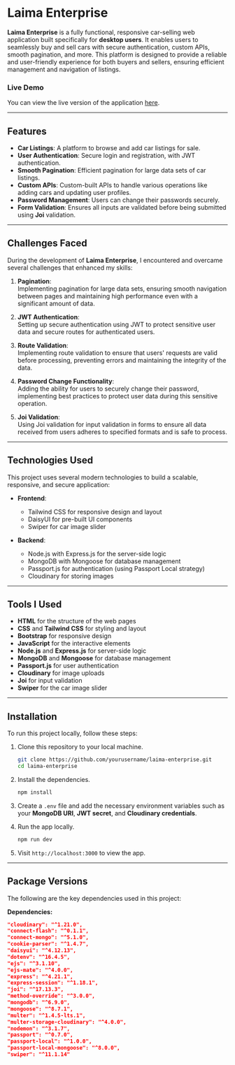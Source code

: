 # Laima Enterprise

**Laima Enterprise** is a fully functional, responsive car-selling web application built specifically for **desktop users**. It enables users to seamlessly buy and sell cars with secure authentication, custom APIs, smooth pagination, and more. This platform is designed to provide a reliable and user-friendly experience for both buyers and sellers, ensuring efficient management and navigation of listings.

### Live Demo
You can view the live version of the application [here](https://lamia-enterprise-main-qs8ttmg44.vercel.app/).

---

## Features

- **Car Listings**: A platform to browse and add car listings for sale.
- **User Authentication**: Secure login and registration, with JWT authentication.
- **Smooth Pagination**: Efficient pagination for large data sets of car listings.
- **Custom APIs**: Custom-built APIs to handle various operations like adding cars and updating user profiles.
- **Password Management**: Users can change their passwords securely.
- **Form Validation**: Ensures all inputs are validated before being submitted using **Joi** validation.

---

## Challenges Faced

During the development of **Laima Enterprise**, I encountered and overcame several challenges that enhanced my skills:

1. **Pagination**:  
   Implementing pagination for large data sets, ensuring smooth navigation between pages and maintaining high performance even with a significant amount of data.

2. **JWT Authentication**:  
   Setting up secure authentication using JWT to protect sensitive user data and secure routes for authenticated users.

3. **Route Validation**:  
   Implementing route validation to ensure that users' requests are valid before processing, preventing errors and maintaining the integrity of the data.

4. **Password Change Functionality**:  
   Adding the ability for users to securely change their password, implementing best practices to protect user data during this sensitive operation.

5. **Joi Validation**:  
   Using Joi validation for input validation in forms to ensure all data received from users adheres to specified formats and is safe to process.

---

## Technologies Used

This project uses several modern technologies to build a scalable, responsive, and secure application:

- **Frontend**: 
  - Tailwind CSS for responsive design and layout
  - DaisyUI for pre-built UI components
  - Swiper for car image slider

- **Backend**: 
  - Node.js with Express.js for the server-side logic
  - MongoDB with Mongoose for database management
  - Passport.js for authentication (using Passport Local strategy)
  - Cloudinary for storing images
  
---

## Tools I Used

- **HTML** for the structure of the web pages
- **CSS** and **Tailwind CSS** for styling and layout
- **Bootstrap** for responsive design
- **JavaScript** for the interactive elements
- **Node.js** and **Express.js** for server-side logic
- **MongoDB** and **Mongoose** for database management
- **Passport.js** for user authentication
- **Cloudinary** for image uploads
- **Joi** for input validation
- **Swiper** for the car image slider

---

## Installation

To run this project locally, follow these steps:

1. Clone this repository to your local machine.

    ```bash
    git clone https://github.com/yourusername/laima-enterprise.git
    cd laima-enterprise
    ```

2. Install the dependencies.

    ```bash
    npm install
    ```

3. Create a `.env` file and add the necessary environment variables such as your **MongoDB URI**, **JWT secret**, and **Cloudinary credentials**.

4. Run the app locally.

    ```bash
    npm run dev
    ```

5. Visit `http://localhost:3000` to view the app.

---

## Package Versions

The following are the key dependencies used in this project:

**Dependencies:**
```json
"cloudinary": "^1.21.0",
"connect-flash": "^0.1.1",
"connect-mongo": "^5.1.0",
"cookie-parser": "^1.4.7",
"daisyui": "^4.12.13",
"dotenv": "^16.4.5",
"ejs": "^3.1.10",
"ejs-mate": "^4.0.0",
"express": "^4.21.1",
"express-session": "^1.18.1",
"joi": "^17.13.3",
"method-override": "^3.0.0",
"mongodb": "^6.9.0",
"mongoose": "^8.7.1",
"multer": "^1.4.5-lts.1",
"multer-storage-cloudinary": "^4.0.0",
"nodemon": "^3.1.7",
"passport": "^0.7.0",
"passport-local": "^1.0.0",
"passport-local-mongoose": "^8.0.0",
"swiper": "^11.1.14"
